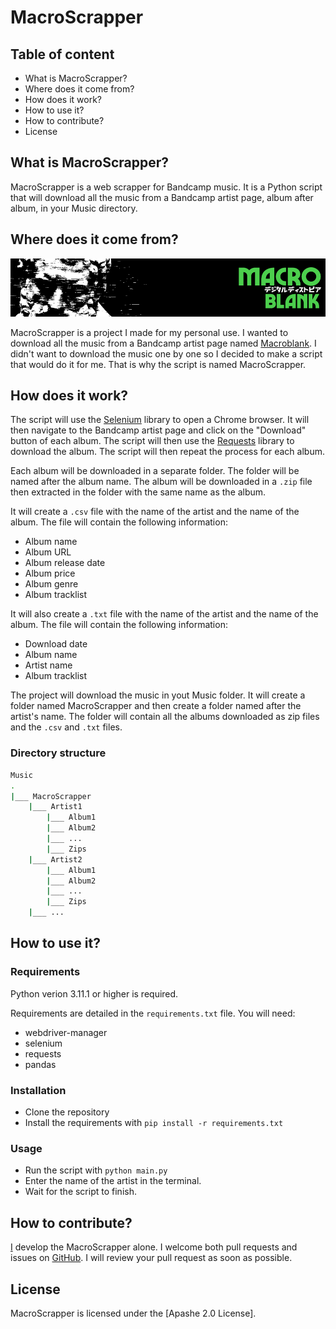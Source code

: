 # **MacroScrapper**

## **Table of content**

* What is MacroScrapper?
* Where does it come from?
* How does it work?
* How to use it?
* How to contribute?
* License

## **What is MacroScrapper?**

MacroScrapper is a web scrapper for Bandcamp music. It is a Python script that will download all the music from a Bandcamp artist page, album after album, in your Music directory.

## **Where does it come from?**

![Macroblank Bandcamp banner](./images/macro-banner.png)

MacroScrapper is a project I made for my personal use. I wanted to download all the music from a Bandcamp artist page named [Macroblank](https://macroblank.bandcamp.com/). I didn't want to download the music one by one so I decided to make a script that would do it for me.
That is why the script is named MacroScrapper.

## **How does it work?**

The script will use the [Selenium](https://www.selenium.dev/) library to open a Chrome browser. It will then navigate to the Bandcamp artist page and click on the "Download" button of each album. The script will then use the [Requests](https://requests.readthedocs.io/en/master/) library to download the album. The script will then repeat the process for each album.

Each album will be downloaded in a separate folder. The folder will be named after the album name. The album will be downloaded in a ``.zip`` file then extracted in the folder with the same name as the album.

It will create a ``.csv`` file with the name of the artist and the name of the album. The file will contain the following information:

* Album name
* Album URL
* Album release date
* Album price
* Album genre
* Album tracklist

It will also create a ``.txt`` file with the name of the artist and the name of the album. The file will contain the following information:

* Download date
* Album name
* Artist name
* Album tracklist

The project will download the music in yout Music folder. It will create a folder named MacroScrapper and then create a folder named after the artist's name. The folder will contain all the albums downloaded as zip files and the ``.csv`` and ``.txt`` files.

### **Directory structure**

```bash
Music   
.
|___ MacroScrapper
    |___ Artist1
        |___ Album1
        |___ Album2
        |___ ...
        |___ Zips
    |___ Artist2
        |___ Album1
        |___ Album2
        |___ ...
        |___ Zips
    |___ ...
```

## How to use it?

### Requirements

Python verion 3.11.1 or higher is required.

Requirements are detailed in the ``requirements.txt`` file. You will need:

* webdriver-manager
* selenium
* requests
* pandas

### Installation

* Clone the repository
* Install the requirements with ``pip install -r requirements.txt``

### Usage

* Run the script with `python main.py`
* Enter the name of the artist in the terminal.
* Wait for the script to finish.

## How to contribute?

[I](https://github.com/LOISGALLAUD) develop the MacroScrapper alone. I welcome both pull requests and issues on [GitHub](https://github.com/LOISGALLAUD/MacroScrapper). I will review your pull request as soon as possible.

## License

MacroScrapper is licensed under the [Apashe 2.0 License].
